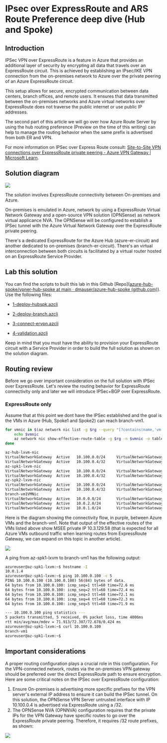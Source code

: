 # IPsec over ExpressRoute and ARS Route Preference deep dive (Hub and Spoke)

## Introduction

IPSec VPN over ExpressRoute is a feature in Azure that provides an additional layer of security by encrypting all data that travels over an ExpressRoute circuit. This is achieved by establishing an IPsec/IKE VPN connection from the on-premises network to Azure over the private peering of an Azure ExpressRoute circuit.

This setup allows for secure, encrypted communication between data centers, branch offices, and remote users. It ensures that data transmitted between the on-premises networks and Azure virtual networks over ExpressRoute does not traverse the public internet or use public IP addresses.

The second part of this article we will go over how Azure Route Server by using the hub routing preference (Preview on the time of this writing) can help to manage the routing behavior when the same prefix is advertised from both ER and VPN.

For more information on IPSec over Express Route consult: [Site-to-Site VPN connections over ExpressRoute private peering - Azure VPN Gateway | Microsoft Learn](https://learn.microsoft.com/en-us/azure/vpn-gateway/site-to-site-vpn-private-peering).

## Solution diagram

![](./media/diagram.png)

The solution involves ExpressRoute connectivity between On-premises and Azure.

On-premises is emulated in Azure, network by using a ExpressRoute Virtual Network Gateway and a open-source VPN solution (OPNSense)  as network virtual applicance NVA. The OPNSense will be configured to establish a IPSec tunnel with the Azure Virtual Network Gateway over the ExpressRoute private peering.

There's a dedicated ExpressRoute for the Azure Hub (azure-er-circuit) and another dedicated to on-premises (branch-er-circuit). There's an virtual interconnection between both circuits is facilitated by a virtual router hosted on an ExpressRoute Service Provider.

## Lab this solution

You can find the scripts to built this lab in this Github [Repo]([azure-hub-spoke/vpner-hub-spoke at main · dmauser/azure-hub-spoke (github.com)](https://github.com/dmauser/azure-hub-spoke/tree/main/vpner-hub-spoke)). Use the following files:

- [1-deploy-hubspk.azcli](https://github.com/dmauser/azure-hub-spoke/blob/main/vpner-hub-spoke/1-deploy-hubspk.azcli)

- [2-deploy-branch.azcli](https://github.com/dmauser/azure-hub-spoke/blob/main/vpner-hub-spoke/2-deploy-branch.azcli)

- [3-connect-ervpn.azcli](https://github.com/dmauser/azure-hub-spoke/blob/main/vpner-hub-spoke/3-connect-ervpn.azcli)

- [4-validation.azcli](https://github.com/dmauser/azure-hub-spoke/blob/main/vpner-hub-spoke/4-validation.azcli)

Keep in mind that you must have the ability to provision your ExpressRoute circuit with a Service Provider in order to build the full solution as shown on the solution diagram.

## Routing review

Before we go over important consideration on the full solution with IPSec over ExpressRoute. Let's review the routing behavior for ExpressRoute connectivity only and later we will introduce IPSec+BGP over ExpressRoute.

### ExpressRoute only

Assume that at this point we dont have the IPSec established and the goal is the VMs in Azure (Hub, Spoke1 and Spoke2) can reach branch-vm1. 

```bash
for vmnic in $(az network nic list -g $rg --query "[?contains(name,'vm')].name" -o tsv); do
    echo $vmnic
    az network nic show-effective-route-table -g $rg -n $vmnic -o table | grep VirtualNetworkGateway
done

az-hub-lxvm-nic
VirtualNetworkGateway  Active   10.100.0.0/24     VirtualNetworkGateway  10.3.129.58
VirtualNetworkGateway  Active   10.100.0.4/32     VirtualNetworkGateway  10.3.129.58
az-spk1-lxvm-nic
VirtualNetworkGateway  Active   10.100.0.0/24     VirtualNetworkGateway  10.3.129.58
VirtualNetworkGateway  Active   10.100.0.4/32     VirtualNetworkGateway  10.3.129.58
az-spk2-lxvm-nic
VirtualNetworkGateway  Active   10.100.0.0/24     VirtualNetworkGateway  10.3.129.58
VirtualNetworkGateway  Active   10.100.0.4/32     VirtualNetworkGateway  10.3.129.58
branch-vm1VMNic
VirtualNetworkGateway  Active   10.0.0.0/24       VirtualNetworkGateway  10.3.129.58
VirtualNetworkGateway  Active   10.0.2.0/24       VirtualNetworkGateway  10.3.129.58
VirtualNetworkGateway  Active   10.0.1.0/24       VirtualNetworkGateway  10.3.129.58
```

Here is the diagram showing the connectivity flow, in purple, between Azure VMs and the branch-vm1. Note that output of the effective routes of the VMs listed above show MSEE private IP 10.3.129.58  (that is expected for all Azure VMs outbound traffic when learning routes from ExpressRoute Gateway, we can expand on this topic in another article).

![](./media/erflow.png)

A ping from az-spk1-lxvm to branch-vm1 has the following output:



```bash
azureuser@az-spk1-lxvm:~$ hostname -I
10.0.1.4 
azureuser@az-spk1-lxvm:~$ ping 10.100.0.100 -c 5
PING 10.100.0.100 (10.100.0.100) 56(84) bytes of data.
64 bytes from 10.100.0.100: icmp_seq=1 ttl=60 time=72.6 ms
64 bytes from 10.100.0.100: icmp_seq=2 ttl=60 time=72.4 ms
64 bytes from 10.100.0.100: icmp_seq=3 ttl=60 time=72.1 ms
64 bytes from 10.100.0.100: icmp_seq=4 ttl=60 time=72.3 ms
64 bytes from 10.100.0.100: icmp_seq=5 ttl=60 time=71.9 ms

--- 10.100.0.100 ping statistics ---
5 packets transmitted, 5 received, 0% packet loss, time 4006ms
rtt min/avg/max/mdev = 71.913/72.307/72.678/0.424 ms
azureuser@az-spk1-lxvm:~$ curl 10.100.0.100
branch-vm1
azureuser@az-spk1-lxvm:~$ 
```

## Important considerations

A proper routing configuration plays a crucial role in this configuration. For the VPN-connected network, routes via the on-premises VPN gateway should be preferred over the direct ExpressRoute path to ensure encryption. Here are some critical notes on the IPSec over ExpressRoute configuration:

1. Ensure On-premises is advertising more specific prefixes for the VPN server's external IP address to ensure it can build the IPSec tunnel. On this solution, the OPNSense VPN Server untrusted interface with IP 10.100.0.4 is advertised via ExpressRoute using a /32.
2. The OPNSense NVA (OPNNVA) configuration requires that the private IPs for the VPN Gateway have specific routes to go over the ExpressRoute private peering. Therefore, it requires /32 route prefixes, as shown:

![](./media/opnsense-systemroutes.png)
